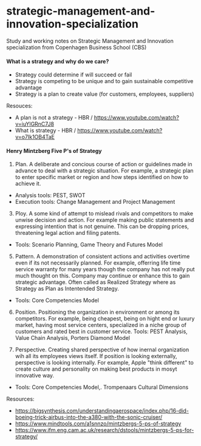 # strategic-management-and-innovation-specialization
Study and working notes on Strategic Management and Innovation specialization from Copenhagen Business School (CBS)

#### What is a strategy and why do we care?
- Strategy could determine if will succeed or fail
- Strategy is competing to be unique and to gain sustainable competitive advantage
- Strategy is a plan to create value (for customers, employees, suppliers)
  
Resouces:
- A plan is not a strategy - HBR / https://www.youtube.com/watch?v=iuYlGRnC7J8
- What is strategy - HBR / https://www.youtube.com/watch?v=o7Ik1OB4TaE

#### Henry Mintzberg Five P's of Strategy
1. Plan. 
A deliberate and concious course of action or guidelines made in advance to deal with a strategic situation. For example, a strategic plan to enter specific market or region and how steps identified on how to achieve it.
- Analysis tools: PEST, SWOT
- Execution tools: Change Management and Project Management

3. Ploy. 
A some kind of attempt to mislead rivals and competitors to make unwise decision and action. For example making public statements and expressing intention that is not genuine. This can be dropping prices, threatening legal action and filing patents.
- Tools: Scenario Planning, Game Theory and Futures Model

5. Pattern. 
A demonstration of consistent actions and activities overtime even if its not necessarily planned. For example, offerring life time service warranty for many years though the company has not really put much thought on this. Company may continue or enhance this to gain strategic advantage. Often called as Realized Strategy where as Strategy as Plan as Intentended Strategy.
- Tools: Core Competencies Model

6. Position. 
Positioning the organization in environment or among its competitors. For example, being cheapest, being on hight end or luxury market, having most service centers, specialized in a niche group of customers and rated best in customer service.
Tools: PEST Analysis, Value Chain Analysis, Porters Diamond Model

8. Perspective. 
Creating shared perspective of how inernal organization wih all its employees views itself.  If position is looking externally, perspective is looking internally. For example, Apple "think different" to create culture and personality on making best products in mosyt innovative way.
- Tools: Core Competencies Model,. Trompenaars Cultural Dimensions

Resources:
- https://bigsynthesis.com/understandingaerospace/index.php/16-did-boeing-trick-airbus-into-the-a380-with-the-sonic-cruiser/
- https://www.mindtools.com/a1snnzo/mintzbergs-5-ps-of-strategy
- https://www.ifm.eng.cam.ac.uk/research/dstools/mintzbergs-5-ps-for-strategy/
